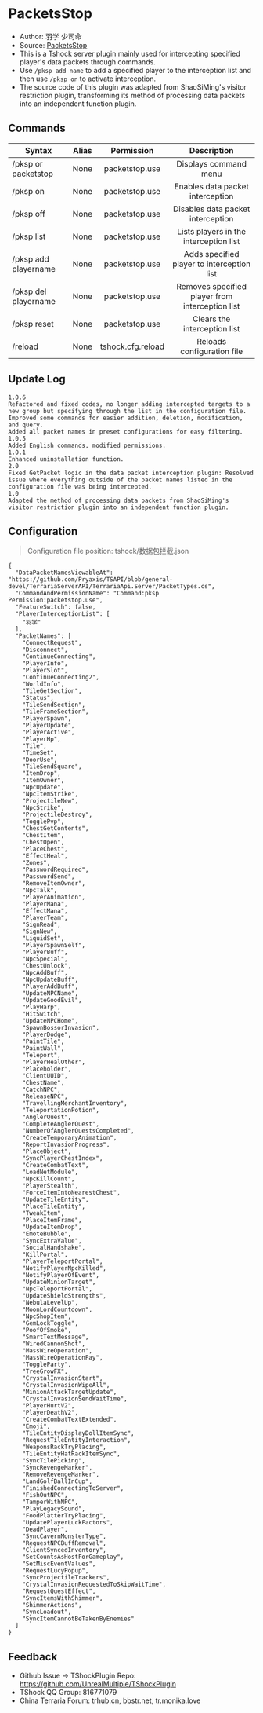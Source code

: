 # PacketsStop

- Author: 羽学 少司命
- Source: [PacketsStop](https://github.com/1242509682/PacketsStop/)
- This is a Tshock server plugin mainly used for intercepting specified player's data packets through commands.
- Use `/pksp add name` to add a specified player to the interception list and then use `/pksp on` to activate interception.
- The source code of this plugin was adapted from ShaoSiMing's visitor restriction plugin, transforming its method of processing data packets into an independent function plugin.

## Commands

| Syntax                             | Alias  |       Permission       |                   Description                   |
| ---------------------------------- | :----: | :--------------------: | :---------------------------------------------: |
| /pksp or packetstop                | None   | packetstop.use         | Displays command menu                           |
| /pksp on                           | None   | packetstop.use         | Enables data packet interception                |
| /pksp off                          | None   | packetstop.use         | Disables data packet interception               |
| /pksp list                         | None   | packetstop.use         | Lists players in the interception list          |
| /pksp add playername               | None   | packetstop.use         | Adds specified player to interception list      |
| /pksp del playername               | None   | packetstop.use         | Removes specified player from interception list |
| /pksp reset                        | None   | packetstop.use         | Clears the interception list                    |
| /reload                            | None   | tshock.cfg.reload      | Reloads configuration file                      |

## Update Log
```
1.0.6
Refactored and fixed codes, no longer adding intercepted targets to a new group but specifying through the list in the configuration file.
Improved some commands for easier addition, deletion, modification, and query.
Added all packet names in preset configurations for easy filtering.
1.0.5
Added English commands, modified permissions.
1.0.1
Enhanced uninstallation function.
2.0
Fixed GetPacket logic in the data packet interception plugin: Resolved issue where everything outside of the packet names listed in the configuration file was being intercepted.
1.0
Adapted the method of processing data packets from ShaoSiMing's visitor restriction plugin into an independent function plugin.
```

## Configuration
> Configuration file position: tshock/数据包拦截.json
```json5
{
  "DataPacketNamesViewableAt": "https://github.com/Pryaxis/TSAPI/blob/general-devel/TerrariaServerAPI/TerrariaApi.Server/PacketTypes.cs",
  "CommandAndPermissionName": "Command:pksp Permission:packetstop.use",
  "FeatureSwitch": false,
  "PlayerInterceptionList": [
    "羽学"
  ],
  "PacketNames": [
    "ConnectRequest",
    "Disconnect",
    "ContinueConnecting",
    "PlayerInfo",
    "PlayerSlot",
    "ContinueConnecting2",
    "WorldInfo",
    "TileGetSection",
    "Status",
    "TileSendSection",
    "TileFrameSection",
    "PlayerSpawn",
    "PlayerUpdate",
    "PlayerActive",
    "PlayerHp",
    "Tile",
    "TimeSet",
    "DoorUse",
    "TileSendSquare",
    "ItemDrop",
    "ItemOwner",
    "NpcUpdate",
    "NpcItemStrike",
    "ProjectileNew",
    "NpcStrike",
    "ProjectileDestroy",
    "TogglePvp",
    "ChestGetContents",
    "ChestItem",
    "ChestOpen",
    "PlaceChest",
    "EffectHeal",
    "Zones",
    "PasswordRequired",
    "PasswordSend",
    "RemoveItemOwner",
    "NpcTalk",
    "PlayerAnimation",
    "PlayerMana",
    "EffectMana",
    "PlayerTeam",
    "SignRead",
    "SignNew",
    "LiquidSet",
    "PlayerSpawnSelf",
    "PlayerBuff",
    "NpcSpecial",
    "ChestUnlock",
    "NpcAddBuff",
    "NpcUpdateBuff",
    "PlayerAddBuff",
    "UpdateNPCName",
    "UpdateGoodEvil",
    "PlayHarp",
    "HitSwitch",
    "UpdateNPCHome",
    "SpawnBossorInvasion",
    "PlayerDodge",
    "PaintTile",
    "PaintWall",
    "Teleport",
    "PlayerHealOther",
    "Placeholder",
    "ClientUUID",
    "ChestName",
    "CatchNPC",
    "ReleaseNPC",
    "TravellingMerchantInventory",
    "TeleportationPotion",
    "AnglerQuest",
    "CompleteAnglerQuest",
    "NumberOfAnglerQuestsCompleted",
    "CreateTemporaryAnimation",
    "ReportInvasionProgress",
    "PlaceObject",
    "SyncPlayerChestIndex",
    "CreateCombatText",
    "LoadNetModule",
    "NpcKillCount",
    "PlayerStealth",
    "ForceItemIntoNearestChest",
    "UpdateTileEntity",
    "PlaceTileEntity",
    "TweakItem",
    "PlaceItemFrame",
    "UpdateItemDrop",
    "EmoteBubble",
    "SyncExtraValue",
    "SocialHandshake",
    "KillPortal",
    "PlayerTeleportPortal",
    "NotifyPlayerNpcKilled",
    "NotifyPlayerOfEvent",
    "UpdateMinionTarget",
    "NpcTeleportPortal",
    "UpdateShieldStrengths",
    "NebulaLevelUp",
    "MoonLordCountdown",
    "NpcShopItem",
    "GemLockToggle",
    "PoofOfSmoke",
    "SmartTextMessage",
    "WiredCannonShot",
    "MassWireOperation",
    "MassWireOperationPay",
    "ToggleParty",
    "TreeGrowFX",
    "CrystalInvasionStart",
    "CrystalInvasionWipeAll",
    "MinionAttackTargetUpdate",
    "CrystalInvasionSendWaitTime",
    "PlayerHurtV2",
    "PlayerDeathV2",
    "CreateCombatTextExtended",
    "Emoji",
    "TileEntityDisplayDollItemSync",
    "RequestTileEntityInteraction",
    "WeaponsRackTryPlacing",
    "TileEntityHatRackItemSync",
    "SyncTilePicking",
    "SyncRevengeMarker",
    "RemoveRevengeMarker",
    "LandGolfBallInCup",
    "FinishedConnectingToServer",
    "FishOutNPC",
    "TamperWithNPC",
    "PlayLegacySound",
    "FoodPlatterTryPlacing",
    "UpdatePlayerLuckFactors",
    "DeadPlayer",
    "SyncCavernMonsterType",
    "RequestNPCBuffRemoval",
    "ClientSyncedInventory",
    "SetCountsAsHostForGameplay",
    "SetMiscEventValues",
    "RequestLucyPopup",
    "SyncProjectileTrackers",
    "CrystalInvasionRequestedToSkipWaitTime",
    "RequestQuestEffect",
    "SyncItemsWithShimmer",
    "ShimmerActions",
    "SyncLoadout",
    "SyncItemCannotBeTakenByEnemies"
  ]
}
```

## Feedback
- Github Issue -> TShockPlugin Repo: https://github.com/UnrealMultiple/TShockPlugin
- TShock QQ Group: 816771079
- China Terraria Forum: trhub.cn, bbstr.net, tr.monika.love
